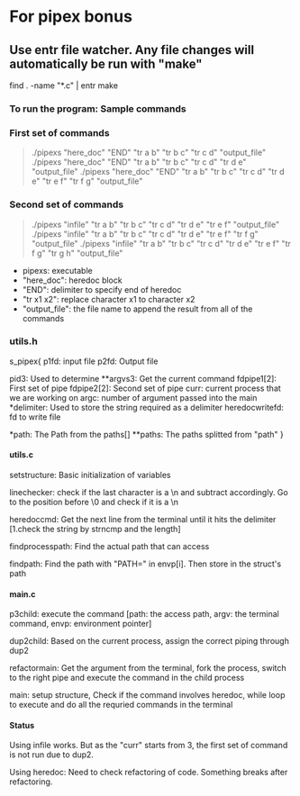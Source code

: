 # For pipex bonus

## Use entr file watcher. Any file changes will automatically be run with "make"

find . -name "*.c" | entr make

### To run the program: Sample commands

### First set of commands

> ./pipexs "here_doc" "END" "tr a b" "tr b c" "tr c d" "output_file"
> ./pipexs "here_doc" "END" "tr a b" "tr b c" "tr c d" "tr d e" "output_file"
> ./pipexs "here_doc" "END" "tr a b" "tr b c" "tr c d" "tr d e" "tr e f" "tr f g" "output_file"

### Second set of commands

> ./pipexs "infile" "tr a b" "tr b c" "tr c d" "tr d e"  "tr e f"  "output_file"
> ./pipexs "infile" "tr a b" "tr b c" "tr c d" "tr d e"  "tr e f" "tr f g" "output_file"
> ./pipexs "infile" "tr a b" "tr b c" "tr c d" "tr d e"  "tr e f" "tr f g" "tr g h" "output_file"

- pipexs: executable
- "here_doc": heredoc block
- "END": delimiter to specify end of heredoc
- "tr x1 x2": replace character x1 to character x2
- "output_file": the file name to append the result from all of the commands

### utils.h

s_pipex{
p1fd: input file
p2fd: Output file

pid3: Used to determine	
**argvs3: Get the current command
fdpipe1[2]: First set of pipe
fdpipe2[2]: Second set of pipe
curr: current process that we are working on
argc: number of argument passed into the main
*delimiter: Used to store the string required as a delimiter
heredocwritefd: fd to write file

*path: The Path from the paths[]
**paths: The paths splitted from "path"
}

#### utils.c

setstructure:  Basic initialization of variables

linechecker: check if the last character is a \n and subtract accordingly. Go to the position before \0 and check if it is a \n

heredoccmd:  Get the next line from the terminal until it hits the delimiter [1.check the string by strncmp and the length]

findprocesspath: Find the actual path that can access

findpath: Find the path with "PATH=" in envp[i]. Then store in the struct's path

#### main.c

p3child: execute the command [path: the access path, argv: the terminal command, envp: environment pointer]

dup2child: Based on the current process, assign the correct piping through dup2

refactormain: Get the argument from the terminal, fork the process, switch to the right pipe and execute the 
command in the child process

main: setup structure, Check if the command involves heredoc, while loop to execute and do all the requried commands in the terminal

#### Status

Using infile works. But as the "curr" starts from 3, the first set of command is not run due to dup2.

Using heredoc: Need to check refactoring of code. Something breaks after refactoring.
